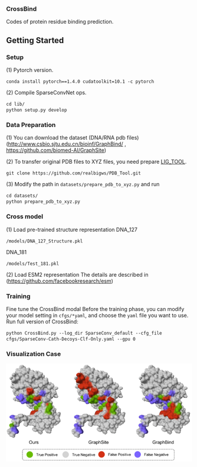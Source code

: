 ### CrossBind
Codes of protein residue binding prediction.
## Getting Started
### Setup
(1) Pytorch version.
```shell
conda install pytorch==1.4.0 cudatoolkit=10.1 -c pytorch
```
(2) Compile SparseConvNet ops.
```shell
cd lib/
python setup.py develop
```

### Data Preparation

(1) You can download the dataset (DNA/RNA pdb files) (http://www.csbio.sjtu.edu.cn/bioinf/GraphBind/ , https://github.com/biomed-AI/GraphSite)

(2) To transfer original PDB files to XYZ files, you need prepare [LIG_TOOL](https://github.com/realbigws/PDB_Tool).
```shell
git clone https://github.com/realbigws/PDB_Tool.git
```
(3) Modify the path in `datasets/prepare_pdb_to_xyz.py` and run
```shell
cd datasets/
python prepare_pdb_to_xyz.py
```
### Cross model
(1) Load pre-trained structure representation
DNA_127
```shell
/models/DNA_127_Structure.pkl
```
DNA_181
```shell
/models/Test_181.pkl
```
(2) Load ESM2 representation
The details are described in (https://github.com/facebookresearch/esm)

### Training
Fine tune the CrossBind modal
Before the training phase, you can modify your model setting in `cfgs/*yaml`, and choose the `yaml` file you want to use.
Run full version of CrossBind:
```shell
python CrossBind.py --log_dir SparseConv_default --cfg_file cfgs/SparseConv-Cath-Decoys-Clf-Only.yaml --gpu 0
```

### Visualization Case

![Figure_case](./Figure_case.png)
